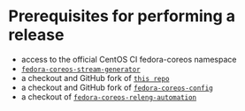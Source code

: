 # Prerequisites for performing a release

- access to the official CentOS CI fedora-coreos namespace
- [`fedora-coreos-stream-generator`](https://github.com/coreos/fedora-coreos-stream-generator/)
- a checkout and GitHub fork of [`this repo`](https://github.com/coreos/fedora-coreos-streams)
- a checkout and GitHub fork of [`fedora-coreos-config`](https://github.com/coreos/fedora-coreos-config)
- a checkout of [`fedora-coreos-releng-automation`](https://github.com/coreos/fedora-coreos-releng-automation)
